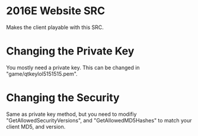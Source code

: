 # 2016E Website SRC
Makes the client playable with this SRC.
# Changing the Private Key
You mostly need a private key. This can be changed in "game/qtkeylol5151515.pem".
# Changing the Security
Same as private key method, but you need to modifiy "GetAllowedSecurityVersions", and "GetAllowedMD5Hashes" to match your client MD5, and version.

